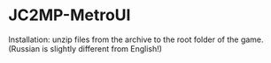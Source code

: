 # JC2MP-MetroUI
Installation: unzip files from the archive to the root folder of the game. (Russian is slightly different from English!)
